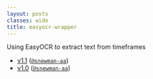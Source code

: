 ```yaml
---
layout: posts
classes: wide
title: easyocr-wrapper
---
```

Using EasyOCR to extract text from timeframes
- [v1.1](v1.1) ([`@snewman-aa`](https://github.com/snewman-aa))
- [v1.0](v1.0) ([`@snewman-aa`](https://github.com/snewman-aa))
